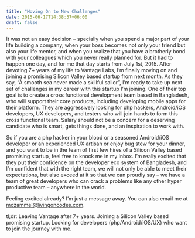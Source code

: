 ```yaml
---
title: "Moving On to New Challenges"
date: 2015-06-17T14:38:57+06:00
draft: false
---
```

It was not an easy decision – specially when you spend a major part of your life building a company, when your boss becomes not only your friend but also your life mentor, and when you realize that you have a brotherly bond with your colleagues which you never really planned for. But it had to happen one day, and for me that day starts from July 1st, 2015. After devoting 7+ years of my life to Vantage Labs, I’m finally moving on and joining a promising Silicon Valley based startup from next month.
As they say, “A smooth sea never made a skillful sailor”, I’m ready to take up next set of challenges in my career with this startup I’m joining. One of their top goal is to create a cross functional development team based in Bangladesh, who will support their core products, including developing mobile apps for their platform. They are aggressively looking for php hackers, Android/iOS developers, UX developers, and testers who will join hands to form this cross functional team. Salary should not be a concern for a deserving candidate who is smart, gets things done, and an inspiration to work with.

So if you are a php hacker in your blood or a seasoned Android/iOS developer or an experienced UX artisan or enjoy bug stew for your dinner, and you want to be in the team of first few hires of a Silicon Valley based promising startup, feel free to knock me in my inbox. I’m really excited that they put their confidence on the developer eco system of Bangladesh, and I’m confident that with the right team, we will not only be able to meet their expectations, but also exceed at it so that we can proudly say – we have a team of great developers who can crack a problems like any other hyper productive team – anywhere in the world.

Feeling excited already? I’m just a message away. You can also email me at mozammel@livingoncodes.com.

tl;dr: Leaving Vantage after 7+ years. Joining a Silicon Valley based promising startup. Looking for developers (php/Android/iOS/UX) who want to join the journey with me.